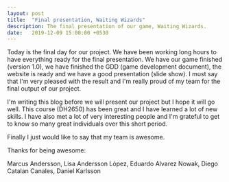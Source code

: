 ```yaml
---
layout: post
title:  "Final presentation, Waiting Wizards"
description: The final presentation of our game, Waiting Wizards.
date:   2019-12-09 15:00:00 +0530
---
```

Today is the final day for our project. We have been working long hours to have everything ready for the final presentation. We have our game finished (version 1.0), we have finished the GDD (game development document), the website is ready and we have a good presentation (slide show). I must say that I'm very pleased with the result and I'm really proud of my team for the final output of our project. 
 
I'm writing this blog before we will present our project but I hope it will go well. This course (DH2650) has been great and I have learned a lot of new skills. I have also met a lot of very interesting people and I'm grateful to get to know so many great individuals over this short period. 
 
Finally I just would like to say that my team is awesome.
 
Thanks for being awesome:
 
Marcus Andersson, 
Lisa Andersson López,
Eduardo Alvarez Nowak,
Diego Catalan Canales,
Daniel Karlsson
 





